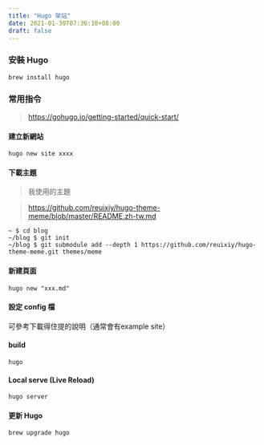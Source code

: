 ```yaml
---
title: "Hugo 架站"
date: 2021-01-30T07:36:18+08:00
draft: false
---
```


### 安裝 Hugo
```
brew install hugo
```
### 常用指令
> https://gohugo.io/getting-started/quick-start/
#### 建立新網站
```
hugo new site xxxx
```
#### 下載主題
> 我使用的主題

> https://github.com/reuixiy/hugo-theme-meme/blob/master/README.zh-tw.md
```=
~ $ cd blog
~/blog $ git init
~/blog $ git submodule add --depth 1 https://github.com/reuixiy/hugo-theme-meme.git themes/meme
```
#### 新建頁面
```
hugo new "xxx.md"
```
#### 設定 config 檔
可參考下載得住提的說明（通常會有example site）
#### build
```
hugo
```
#### Local serve (Live Reload)
```
hugo server
```
#### 更新 Hugo
```
brew upgrade hugo
```
